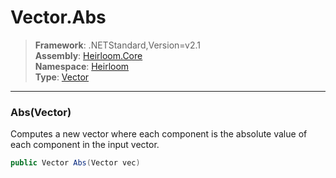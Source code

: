 # Vector.Abs

> **Framework**: .NETStandard,Version=v2.1  
> **Assembly**: [Heirloom.Core][0]  
> **Namespace**: [Heirloom][0]  
> **Type**: [Vector][1]  

--------------------------------------------------------------------------------

### Abs(Vector)

Computes a new vector where each component is the absolute value of each component in the input vector.

```cs
public Vector Abs(Vector vec)
```

[0]: ..\Heirloom.Core.md
[1]: Heirloom.Vector.md
